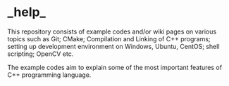 # \_help\_
This repository consists of example codes and/or wiki pages on various topics such as Git; CMake; Compilation and Linking of C++ programs; setting up development environment on Windows, Ubuntu, CentOS; shell scripting; OpenCV etc.

The example codes aim to explain some of the most important features of C++ programming language.

